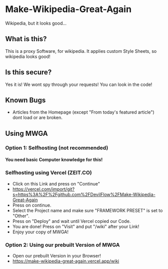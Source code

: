 # Make-Wikipedia-Great-Again
Wikipedia, but it looks good...

## What is this?
This is a proxy Software, for wikipedia. It applies custom Style Sheets, so wikipedia looks good!
 
## Is this secure?
Yes it is! We wont spy through your requests! You can look in the code!

## Known Bugs
- Articles from the Homepage (except "From today's featured article") dont load or are broken.

## Using MWGA

### Option 1: Selfhosting (not recommended)
#### You need basic Computer knowledge for this!
### Selfhosting using Vercel (ZEIT.CO)
- Click on this Link and press on "Continue"
- https://vercel.com/import/git?s=https%3A%2F%2Fgithub.com%2FDevilFlow%2FMake-Wikipedia-Great-Again
- Press on continue.
- Select the Project name and make sure "FRAMEWORK PRESET" is set to "Other".
- Press on "Deploy" and wait until Vercel copied our Code.
- You are done! Press on "Visit" and put "/wiki" after your Link!
- Enjoy your copy of MWGA!

### Option 2: Using our prebuilt Version of MWGA
- Open our prebuilt Version in your Browser!
- https://make-wikipedia-great-again.vercel.app/wiki
